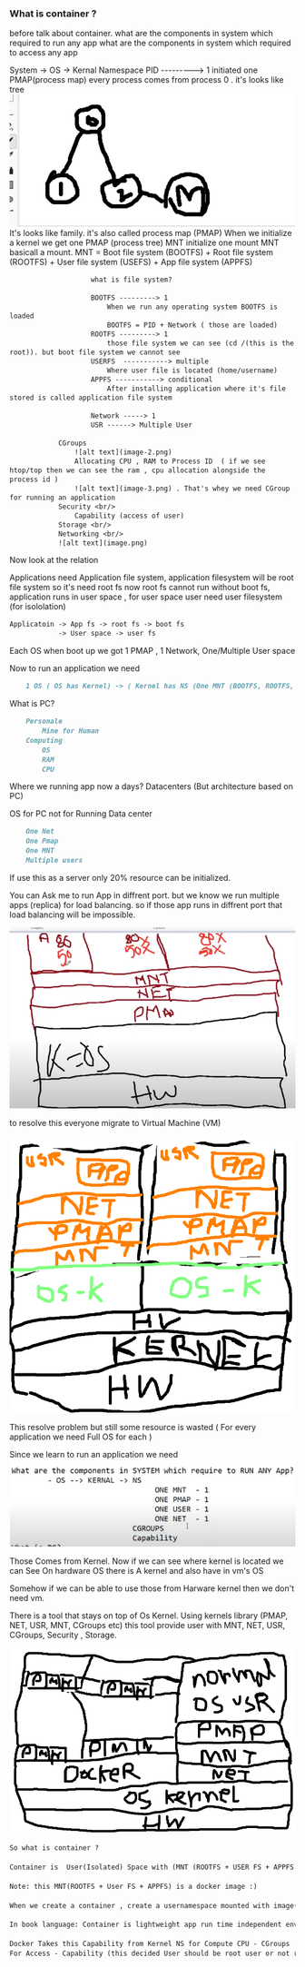 ### What is container ?

before talk about container. 
what are the components in system which required to run any app
what are the components in system which required to access any app

System -> OS -> 
                Kernal
                  Namespace
                    PID ---------> 1
                        initiated one PMAP(process map)
                        every process comes from process 0 . it's looks like tree
                        ![alt text](image-1.png)
                        It's looks like family. it's also called process map (PMAP)
                        When we initialize a kernel we get one PMAP (process tree)
                    MNT
                        initialize one mount
                        MNT basicall a mount. MNT = Boot file system (BOOTFS) + Root file system (ROOTFS) + User file system (USEFS) + App file system (APPFS)

                        what is file system?

                        BOOTFS ---------> 1
                            When we run any operating system BOOTFS is loaded
                            BOOTFS = PID + Network ( those are loaded)
                        ROOTFS ---------> 1
                            those file system we can see (cd /(this is the root)). but boot file system we cannot see
                        USERFS  -----------> multiple
                            Where user file is located (home/username)
                        APPFS -----------> conditional
                            After installing application where it's file stored is called application file system
                        
                        Network -----> 1
                        USR ------> Multiple User 

                CGroups
                    ![alt text](image-2.png)
                    Allocating CPU , RAM to Process ID  ( if we see htop/top then we can see the ram , cpu allocation alongside the process id )
                    ![alt text](image-3.png) . That's whey we need CGroup for running an application
                Security <br/>
                    Capability (access of user)
                Storage <br/>
                Networking <br/>
                ![alt text](image.png)

Now look at the relation

Applications need Application file system, application filesystem will be root file system so it's need root fs now root fs cannot run without boot fs,  application runs in user space , for user space user need user filesystem (for isololation) 
```md
Applicatoin -> App fs -> root fs -> boot fs
            -> User space -> user fs
```


Each OS when boot up we got 1 PMAP , 1 Network, One/Multiple User space

Now to run an application we need 
```md
    1 OS ( OS has Kernel) -> ( Kernel has NS (One MNT (BOOTFS, ROOTFS, USERFS, APPFS), One PMAP, One Network (require to access app), One User (for apps isolcation)))
```

What is PC?
```md
    Personale 
        Mine for Human
    Computing
        OS
        RAM
        CPU
```

Where we running app now a days?
    Datacenters (But architecture based on PC)

OS for PC not for Running Data center

```md
    One Net
    One Pmap
    One MNT
    Multiple users
```

If use this as a server only 20% resource can be initialized.

You can Ask me to run App in diffrent port. but we know we run multiple apps (replica) for load balancing. so if those app runs in diffrent port that load balancing will be impossible.

![alt text](image-6.png)


to resolve this everyone migrate to Virtual Machine (VM)

![alt text](image-4.png)


This resolve problem but still some resource is wasted ( For every application we need Full OS for each )

Since we learn to run an application we need 
![alt text](image-5.png)

Those Comes from Kernel. Now if we can see where kernel is located  we can See On hardware OS there is A kernel and also have in vm's OS 

Somehow if we can be able to use those from Harware kernel then we don't need vm.


There is a tool that stays on top of Os Kernel. Using kernels library (PMAP, NET, USR, MNT, CGroups etc) this tool provide user with MNT, NET, USR, CGroups, Security , Storage. 

![alt text](image-7.png)

```md
So what is container ?

Container is  User(Isolated) Space with (MNT (ROOTFS + USER FS + APPFS (Not BootFS .we don't need it)), PMAP, NET) that comes from Docker.

Note: this MNT(ROOTFS + User FS + APPFS) is a docker image :) 

When we create a container , create a usernamespace mounted with image(ROOTFS + UserFS + APP FS)

In book language: Container is lightweight app run time independent env powered by docker

Docker Takes this Capability from Kernel NS for Compute CPU - CGroups
For Access - Capability (this decided User should be root user or not root ) 
```


